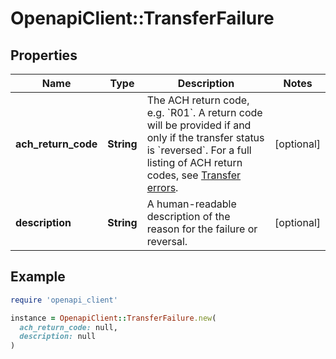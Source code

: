 # OpenapiClient::TransferFailure

## Properties

| Name | Type | Description | Notes |
| ---- | ---- | ----------- | ----- |
| **ach_return_code** | **String** | The ACH return code, e.g. &#x60;R01&#x60;.  A return code will be provided if and only if the transfer status is &#x60;reversed&#x60;. For a full listing of ACH return codes, see [Transfer errors](https://plaid.com/docs/errors/transfer/#ach-return-codes). | [optional] |
| **description** | **String** | A human-readable description of the reason for the failure or reversal. | [optional] |

## Example

```ruby
require 'openapi_client'

instance = OpenapiClient::TransferFailure.new(
  ach_return_code: null,
  description: null
)
```

